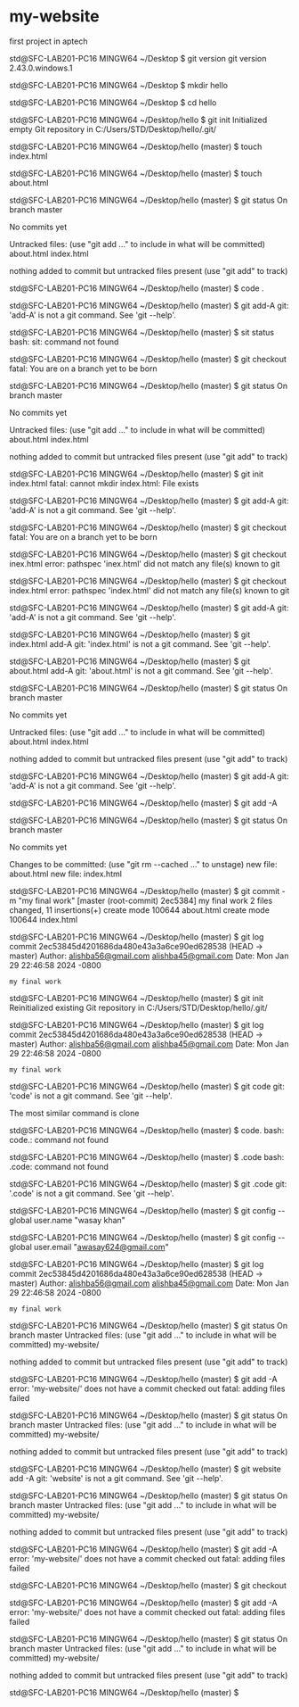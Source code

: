 # my-website
first project in aptech

std@SFC-LAB201-PC16 MINGW64 ~/Desktop
$ git version
git version 2.43.0.windows.1

std@SFC-LAB201-PC16 MINGW64 ~/Desktop
$ mkdir hello

std@SFC-LAB201-PC16 MINGW64 ~/Desktop
$ cd hello

std@SFC-LAB201-PC16 MINGW64 ~/Desktop/hello
$ git init
Initialized empty Git repository in C:/Users/STD/Desktop/hello/.git/

std@SFC-LAB201-PC16 MINGW64 ~/Desktop/hello (master)
$ touch index.html

std@SFC-LAB201-PC16 MINGW64 ~/Desktop/hello (master)
$ touch about.html

std@SFC-LAB201-PC16 MINGW64 ~/Desktop/hello (master)
$ git status
On branch master

No commits yet

Untracked files:
  (use "git add <file>..." to include in what will be committed)
        about.html
        index.html

nothing added to commit but untracked files present (use "git add" to track)

std@SFC-LAB201-PC16 MINGW64 ~/Desktop/hello (master)
$ code .

std@SFC-LAB201-PC16 MINGW64 ~/Desktop/hello (master)
$ git add-A
git: 'add-A' is not a git command. See 'git --help'.

std@SFC-LAB201-PC16 MINGW64 ~/Desktop/hello (master)
$ sit status
bash: sit: command not found

std@SFC-LAB201-PC16 MINGW64 ~/Desktop/hello (master)
$ git checkout
fatal: You are on a branch yet to be born

std@SFC-LAB201-PC16 MINGW64 ~/Desktop/hello (master)
$ git status
On branch master

No commits yet

Untracked files:
  (use "git add <file>..." to include in what will be committed)
        about.html
        index.html

nothing added to commit but untracked files present (use "git add" to track)

std@SFC-LAB201-PC16 MINGW64 ~/Desktop/hello (master)
$ git init index.html
fatal: cannot mkdir index.html: File exists

std@SFC-LAB201-PC16 MINGW64 ~/Desktop/hello (master)
$ git add-A
git: 'add-A' is not a git command. See 'git --help'.

std@SFC-LAB201-PC16 MINGW64 ~/Desktop/hello (master)
$ git checkout
fatal: You are on a branch yet to be born

std@SFC-LAB201-PC16 MINGW64 ~/Desktop/hello (master)
$ git checkout inex.html
error: pathspec 'inex.html' did not match any file(s) known to git

std@SFC-LAB201-PC16 MINGW64 ~/Desktop/hello (master)
$ git checkout index.html
error: pathspec 'index.html' did not match any file(s) known to git

std@SFC-LAB201-PC16 MINGW64 ~/Desktop/hello (master)
$ git add-A
git: 'add-A' is not a git command. See 'git --help'.

std@SFC-LAB201-PC16 MINGW64 ~/Desktop/hello (master)
$ git index.html add-A
git: 'index.html' is not a git command. See 'git --help'.

std@SFC-LAB201-PC16 MINGW64 ~/Desktop/hello (master)
$ git about.html add-A
git: 'about.html' is not a git command. See 'git --help'.

std@SFC-LAB201-PC16 MINGW64 ~/Desktop/hello (master)
$ git status
On branch master

No commits yet

Untracked files:
  (use "git add <file>..." to include in what will be committed)
        about.html
        index.html

nothing added to commit but untracked files present (use "git add" to track)

std@SFC-LAB201-PC16 MINGW64 ~/Desktop/hello (master)
$ git add-A
git: 'add-A' is not a git command. See 'git --help'.

std@SFC-LAB201-PC16 MINGW64 ~/Desktop/hello (master)
$ git add -A

std@SFC-LAB201-PC16 MINGW64 ~/Desktop/hello (master)
$ git status
On branch master

No commits yet

Changes to be committed:
  (use "git rm --cached <file>..." to unstage)
        new file:   about.html
        new file:   index.html


std@SFC-LAB201-PC16 MINGW64 ~/Desktop/hello (master)
$ git commit -m "my final work"
[master (root-commit) 2ec5384] my final work
 2 files changed, 11 insertions(+)
 create mode 100644 about.html
 create mode 100644 index.html

std@SFC-LAB201-PC16 MINGW64 ~/Desktop/hello (master)
$ git log
commit 2ec53845d4201686da480e43a3a6ce90ed628538 (HEAD -> master)
Author: alishba56@gmail.com <alishba45@gmail.com>
Date:   Mon Jan 29 22:46:58 2024 -0800

    my final work

std@SFC-LAB201-PC16 MINGW64 ~/Desktop/hello (master)
$ git init
Reinitialized existing Git repository in C:/Users/STD/Desktop/hello/.git/

std@SFC-LAB201-PC16 MINGW64 ~/Desktop/hello (master)
$ git log
commit 2ec53845d4201686da480e43a3a6ce90ed628538 (HEAD -> master)
Author: alishba56@gmail.com <alishba45@gmail.com>
Date:   Mon Jan 29 22:46:58 2024 -0800

    my final work

std@SFC-LAB201-PC16 MINGW64 ~/Desktop/hello (master)
$ git code
git: 'code' is not a git command. See 'git --help'.

The most similar command is
        clone

std@SFC-LAB201-PC16 MINGW64 ~/Desktop/hello (master)
$ code.
bash: code.: command not found

std@SFC-LAB201-PC16 MINGW64 ~/Desktop/hello (master)
$ .code
bash: .code: command not found

std@SFC-LAB201-PC16 MINGW64 ~/Desktop/hello (master)
$ git .code
git: '.code' is not a git command. See 'git --help'.

std@SFC-LAB201-PC16 MINGW64 ~/Desktop/hello (master)
$ git config --global user.name "wasay khan"

std@SFC-LAB201-PC16 MINGW64 ~/Desktop/hello (master)
$ git config --global user.email "awasay624@gmail.com"

std@SFC-LAB201-PC16 MINGW64 ~/Desktop/hello (master)
$ git log
commit 2ec53845d4201686da480e43a3a6ce90ed628538 (HEAD -> master)
Author: alishba56@gmail.com <alishba45@gmail.com>
Date:   Mon Jan 29 22:46:58 2024 -0800

    my final work

std@SFC-LAB201-PC16 MINGW64 ~/Desktop/hello (master)
$ git status
On branch master
Untracked files:
  (use "git add <file>..." to include in what will be committed)
        my-website/

nothing added to commit but untracked files present (use "git add" to track)

std@SFC-LAB201-PC16 MINGW64 ~/Desktop/hello (master)
$ git add -A
error: 'my-website/' does not have a commit checked out
fatal: adding files failed

std@SFC-LAB201-PC16 MINGW64 ~/Desktop/hello (master)
$ git status
On branch master
Untracked files:
  (use "git add <file>..." to include in what will be committed)
        my-website/

nothing added to commit but untracked files present (use "git add" to track)

std@SFC-LAB201-PC16 MINGW64 ~/Desktop/hello (master)
$ git website add -A
git: 'website' is not a git command. See 'git --help'.

std@SFC-LAB201-PC16 MINGW64 ~/Desktop/hello (master)
$ git status
On branch master
Untracked files:
  (use "git add <file>..." to include in what will be committed)
        my-website/

nothing added to commit but untracked files present (use "git add" to track)

std@SFC-LAB201-PC16 MINGW64 ~/Desktop/hello (master)
$ git add -A
error: 'my-website/' does not have a commit checked out
fatal: adding files failed

std@SFC-LAB201-PC16 MINGW64 ~/Desktop/hello (master)
$ git checkout

std@SFC-LAB201-PC16 MINGW64 ~/Desktop/hello (master)
$ git add -A
error: 'my-website/' does not have a commit checked out
fatal: adding files failed

std@SFC-LAB201-PC16 MINGW64 ~/Desktop/hello (master)
$ git status
On branch master
Untracked files:
  (use "git add <file>..." to include in what will be committed)
        my-website/

nothing added to commit but untracked files present (use "git add" to track)

std@SFC-LAB201-PC16 MINGW64 ~/Desktop/hello (master)
$
